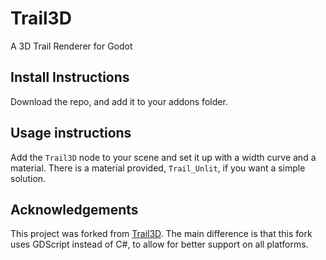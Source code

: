 # Trail3D

A 3D Trail Renderer for Godot

## Install Instructions

Download the repo, and add it to your addons folder.

## Usage instructions

Add the `Trail3D` node to your scene and set it up with a width curve and a material. There is a material provided, `Trail_Unlit`, if you want a simple solution.

## Acknowledgements

This project was forked from [Trail3D](https://github.com/bar-ji/Trail3D). The main difference is that this fork uses GDScript instead of C#, to allow for better support on all platforms.
